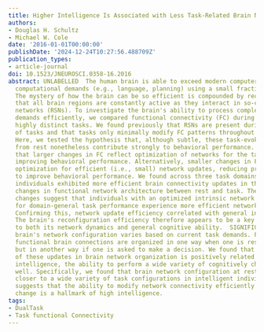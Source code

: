 ```yaml
---
title: Higher Intelligence Is Associated with Less Task-Related Brain Network Reconfiguration
authors:
- Douglas H. Schultz
- Michael W. Cole
date: '2016-01-01T00:00:00'
publishDate: '2024-12-24T10:27:56.488709Z'
publication_types:
- article-journal
doi: 10.1523/JNEUROSCI.0358-16.2016
abstract: UNLABELLED  The human brain is able to exceed modern computers on multiple
  computational demands (e.g., language, planning) using a small fraction of the energy.
  The mystery of how the brain can be so efficient is compounded by recent evidence
  that all brain regions are constantly active as they interact in so-called resting-state
  networks (RSNs). To investigate the brain's ability to process complex cognitive
  demands efficiently, we compared functional connectivity (FC) during rest and multiple
  highly distinct tasks. We found previously that RSNs are present during a wide variety
  of tasks and that tasks only minimally modify FC patterns throughout the brain.
  Here, we tested the hypothesis that, although subtle, these task-evoked FC updates
  from rest nonetheless contribute strongly to behavioral performance. One might expect
  that larger changes in FC reflect optimization of networks for the task at hand,
  improving behavioral performance. Alternatively, smaller changes in FC could reflect
  optimization for efficient (i.e., small) network updates, reducing processing demands
  to improve behavioral performance. We found across three task domains that high-performing
  individuals exhibited more efficient brain connectivity updates in the form of smaller
  changes in functional network architecture between rest and task. These smaller
  changes suggest that individuals with an optimized intrinsic network configuration
  for domain-general task performance experience more efficient network updates generally.
  Confirming this, network update efficiency correlated with general intelligence.
  The brain's reconfiguration efficiency therefore appears to be a key feature contributing
  to both its network dynamics and general cognitive ability.  SIGNIFICANCE STATEMENT  The
  brain's network configuration varies based on current task demands. For example,
  functional brain connections are organized in one way when one is resting quietly
  but in another way if one is asked to make a decision. We found that the efficiency
  of these updates in brain network organization is positively related to general
  intelligence, the ability to perform a wide variety of cognitively challenging tasks
  well. Specifically, we found that brain network configuration at rest was already
  closer to a wide variety of task configurations in intelligent individuals. This
  suggests that the ability to modify network connectivity efficiently when task demands
  change is a hallmark of high intelligence.
tags:
- DualTask
- Task functional Connectivity
---
```

